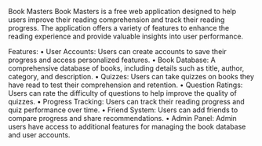 Book Masters
Book Masters is a free web application designed to help users improve their reading comprehension and track their reading progress. The application offers a variety of features to enhance the reading experience and provide valuable insights into user performance.

Features:
• User Accounts: Users can create accounts to save their progress and access personalized features.
• Book Database: A comprehensive database of books, including details such as title, author, category, and description.
• Quizzes: Users can take quizzes on books they have read to test their comprehension and retention.
• Question Ratings: Users can rate the difficulty of questions to help improve the quality of quizzes.
• Progress Tracking: Users can track their reading progress and quiz performance over time.
• Friend System: Users can add friends to compare progress and share recommendations.
• Admin Panel: Admin users have access to additional features for managing the book database and user accounts.
